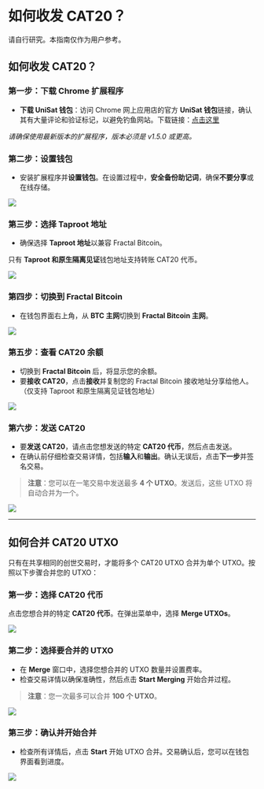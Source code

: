 # 如何收发 CAT20？

请自行研究。本指南仅作为用户参考。

## 如何收发 CAT20？

### 第一步：下载 Chrome 扩展程序

* **下载 UniSat 钱包**：访问 Chrome 网上应用店的官方 **UniSat 钱包**链接，确认其有大量评论和验证标记，以避免钓鱼网站。下载链接：[点击这里]()

*请确保使用最新版本的扩展程序，版本必须是 v1.5.0 或更高。*

### 第二步：设置钱包

* 安装扩展程序并**设置钱包**。在设置过程中，**安全备份助记词**，确保**不要分享**或在线存储。

![](/fractalbitcoin/fractal-83.png)

### 第三步：选择 Taproot 地址

* 确保选择 **Taproot 地址**以兼容 Fractal Bitcoin。

只有 **Taproot 和原生隔离见证**钱包地址支持转账 CAT20 代币。

![](/fractalbitcoin/fractal-84.avif)

### 第四步：切换到 Fractal Bitcoin

* 在钱包界面右上角，从 **BTC 主网**切换到 **Fractal Bitcoin 主网**。

![](/fractalbitcoin/fractal-85.png)    

### 第五步：查看 CAT20 余额

* 切换到 **Fractal Bitcoin** 后，将显示您的余额。
* 要**接收 CAT20**，点击**接收**并复制您的 Fractal Bitcoin 接收地址分享给他人。（仅支持 Taproot 和原生隔离见证钱包地址）

![](/fractalbitcoin/fractal-86.png)

### 第六步：发送 CAT20

* 要**发送 CAT20**，请点击您想发送的特定 **CAT20 代币**，然后点击发送。
* 在确认前仔细检查交易详情，包括**输入**和**输出**。确认无误后，点击**下一步**并签名交易。

> **注意**：您可以在一笔交易中发送最多 **4 个 UTXO**。发送后，这些 UTXO 将自动合并为一个。

![](/fractalbitcoin/fractal-87.avif)

---

## 如何合并 CAT20 UTXO

只有在共享相同的创世交易时，才能将多个 CAT20 UTXO 合并为单个 UTXO。按照以下步骤合并您的 UTXO：

### 第一步：选择 CAT20 代币

点击您想合并的特定 **CAT20 代币**。在弹出菜单中，选择 **Merge UTXOs**。

![](/fractalbitcoin/fractal-88.png)

### 第二步：选择要合并的 UTXO

* 在 **Merge** 窗口中，选择您想合并的 UTXO 数量并设置费率。
* 检查交易详情以确保准确性，然后点击 **Start Merging** 开始合并过程。

> **注意**：您一次最多可以合并 **100 个 UTXO**。

![](/fractalbitcoin/fractal-89.png)

### 第三步：确认并开始合并

* 检查所有详情后，点击 **Start** 开始 UTXO 合并。交易确认后，您可以在钱包界面看到进度。 

![](/fractalbitcoin/fractal-90.avif)